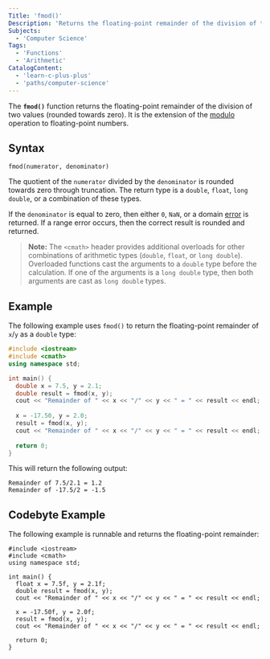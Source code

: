 ```yaml
---
Title: 'fmod()'
Description: 'Returns the floating-point remainder of the division of two values, rounded towards zero.'
Subjects:
  - 'Computer Science'
Tags:
  - 'Functions'
  - 'Arithmetic'
CatalogContent:
  - 'learn-c-plus-plus'
  - 'paths/computer-science'
---
```


The **`fmod()`** function returns the floating-point remainder of the division of two values (rounded towards zero). It is the extension of the [modulo](https://www.codecademy.com/resources/docs/general/modulo) operation to floating-point numbers.

## Syntax

```pseudo
fmod(numerator, denominator)
```

The quotient of the `numerator` divided by the `denominator` is rounded towards zero through truncation. The return type is a `double`, `float`, `long double`, or a combination of these types.

If the `denominator` is equal to zero, then either `0`, `NaN`, or a domain [error](https://www.codecademy.com/resources/docs/cpp/errors) is returned. If a range error occurs, then the correct result is rounded and returned.

> **Note:** The `<cmath>` header provides additional overloads for other combinations of arithmetic types (`double`, `float`, or `long double`). Overloaded functions cast the arguments to a `double` type before the calculation. If one of the arguments is a `long double` type, then both arguments are cast as `long double` types. 

## Example

The following example uses `fmod()` to return the floating-point remainder of `x`/`y` as a `double` type:

```cpp
#include <iostream>
#include <cmath>
using namespace std;

int main() {
  double x = 7.5, y = 2.1;
  double result = fmod(x, y);
  cout << "Remainder of " << x << "/" << y << " = " << result << endl;
  
  x = -17.50, y = 2.0;
  result = fmod(x, y);
  cout << "Remainder of " << x << "/" << y << " = " << result << endl;
  
  return 0;
}
```

This will return the following output:

```shell
Remainder of 7.5/2.1 = 1.2
Remainder of -17.5/2 = -1.5
```

## Codebyte Example

The following example is runnable and returns the floating-point remainder:

```codebyte/cpp
#include <iostream>
#include <cmath>
using namespace std;

int main() {
  float x = 7.5f, y = 2.1f;
  double result = fmod(x, y);
  cout << "Remainder of " << x << "/" << y << " = " << result << endl;
  
  x = -17.50f, y = 2.0f;
  result = fmod(x, y);
  cout << "Remainder of " << x << "/" << y << " = " << result << endl;
  
  return 0;
}
```